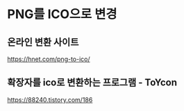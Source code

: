 # PNG를 ICO으로 변경

## 온라인 변환 사이트

https://hnet.com/png-to-ico/

## 확장자를 ico로 변환하는 프로그램 - ToYcon

https://88240.tistory.com/186

